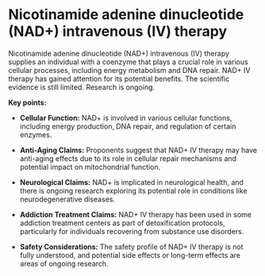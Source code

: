 # Nicotinamide adenine dinucleotide (NAD+) intravenous (IV) therapy 

Nicotinamide adenine dinucleotide (NAD+) intravenous (IV) therapy supplies an individual with a coenzyme that plays a crucial role in various cellular processes, including energy metabolism and DNA repair. NAD+ IV therapy has gained attention for its potential benefits. The scientific evidence is still limited. Research is ongoing.

**Key points:**

* **Cellular Function:** NAD+ is involved in various cellular functions, including energy production, DNA repair, and regulation of certain enzymes.

* **Anti-Aging Claims:** Proponents suggest that NAD+ IV therapy may have anti-aging effects due to its role in cellular repair mechanisms and potential impact on mitochondrial function.

* **Neurological Claims:** NAD+ is implicated in neurological health, and there is ongoing research exploring its potential role in conditions like neurodegenerative diseases.

* **Addiction Treatment Claims:** NAD+ IV therapy has been used in some addiction treatment centers as part of detoxification protocols, particularly for individuals recovering from substance use disorders.

* **Safety Considerations:** The safety profile of NAD+ IV therapy is not fully understood, and potential side effects or long-term effects are areas of ongoing research.
